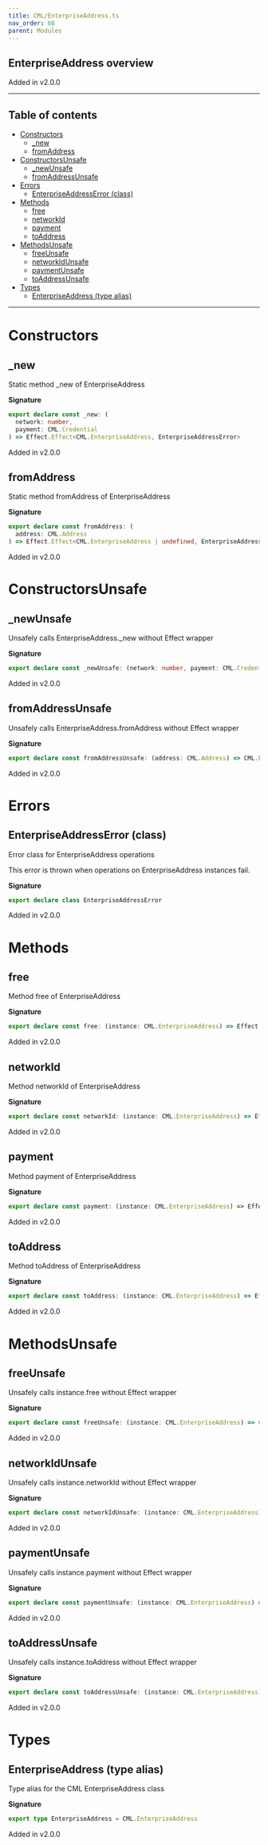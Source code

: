 ```yaml
---
title: CML/EnterpriseAddress.ts
nav_order: 66
parent: Modules
---
```


## EnterpriseAddress overview

Added in v2.0.0

---

<h2 class="text-delta">Table of contents</h2>

- [Constructors](#constructors)
  - [\_new](#_new)
  - [fromAddress](#fromaddress)
- [ConstructorsUnsafe](#constructorsunsafe)
  - [\_newUnsafe](#_newunsafe)
  - [fromAddressUnsafe](#fromaddressunsafe)
- [Errors](#errors)
  - [EnterpriseAddressError (class)](#enterpriseaddresserror-class)
- [Methods](#methods)
  - [free](#free)
  - [networkId](#networkid)
  - [payment](#payment)
  - [toAddress](#toaddress)
- [MethodsUnsafe](#methodsunsafe)
  - [freeUnsafe](#freeunsafe)
  - [networkIdUnsafe](#networkidunsafe)
  - [paymentUnsafe](#paymentunsafe)
  - [toAddressUnsafe](#toaddressunsafe)
- [Types](#types)
  - [EnterpriseAddress (type alias)](#enterpriseaddress-type-alias)

---

# Constructors

## \_new

Static method \_new of EnterpriseAddress

**Signature**

```ts
export declare const _new: (
  network: number,
  payment: CML.Credential
) => Effect.Effect<CML.EnterpriseAddress, EnterpriseAddressError>
```

Added in v2.0.0

## fromAddress

Static method fromAddress of EnterpriseAddress

**Signature**

```ts
export declare const fromAddress: (
  address: CML.Address
) => Effect.Effect<CML.EnterpriseAddress | undefined, EnterpriseAddressError>
```

Added in v2.0.0

# ConstructorsUnsafe

## \_newUnsafe

Unsafely calls EnterpriseAddress.\_new without Effect wrapper

**Signature**

```ts
export declare const _newUnsafe: (network: number, payment: CML.Credential) => CML.EnterpriseAddress
```

Added in v2.0.0

## fromAddressUnsafe

Unsafely calls EnterpriseAddress.fromAddress without Effect wrapper

**Signature**

```ts
export declare const fromAddressUnsafe: (address: CML.Address) => CML.EnterpriseAddress | undefined
```

Added in v2.0.0

# Errors

## EnterpriseAddressError (class)

Error class for EnterpriseAddress operations

This error is thrown when operations on EnterpriseAddress instances fail.

**Signature**

```ts
export declare class EnterpriseAddressError
```

Added in v2.0.0

# Methods

## free

Method free of EnterpriseAddress

**Signature**

```ts
export declare const free: (instance: CML.EnterpriseAddress) => Effect.Effect<void, EnterpriseAddressError>
```

Added in v2.0.0

## networkId

Method networkId of EnterpriseAddress

**Signature**

```ts
export declare const networkId: (instance: CML.EnterpriseAddress) => Effect.Effect<number, EnterpriseAddressError>
```

Added in v2.0.0

## payment

Method payment of EnterpriseAddress

**Signature**

```ts
export declare const payment: (instance: CML.EnterpriseAddress) => Effect.Effect<CML.Credential, EnterpriseAddressError>
```

Added in v2.0.0

## toAddress

Method toAddress of EnterpriseAddress

**Signature**

```ts
export declare const toAddress: (instance: CML.EnterpriseAddress) => Effect.Effect<CML.Address, EnterpriseAddressError>
```

Added in v2.0.0

# MethodsUnsafe

## freeUnsafe

Unsafely calls instance.free without Effect wrapper

**Signature**

```ts
export declare const freeUnsafe: (instance: CML.EnterpriseAddress) => void
```

Added in v2.0.0

## networkIdUnsafe

Unsafely calls instance.networkId without Effect wrapper

**Signature**

```ts
export declare const networkIdUnsafe: (instance: CML.EnterpriseAddress) => number
```

Added in v2.0.0

## paymentUnsafe

Unsafely calls instance.payment without Effect wrapper

**Signature**

```ts
export declare const paymentUnsafe: (instance: CML.EnterpriseAddress) => CML.Credential
```

Added in v2.0.0

## toAddressUnsafe

Unsafely calls instance.toAddress without Effect wrapper

**Signature**

```ts
export declare const toAddressUnsafe: (instance: CML.EnterpriseAddress) => CML.Address
```

Added in v2.0.0

# Types

## EnterpriseAddress (type alias)

Type alias for the CML EnterpriseAddress class

**Signature**

```ts
export type EnterpriseAddress = CML.EnterpriseAddress
```

Added in v2.0.0
